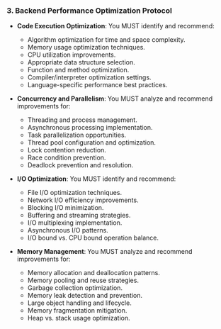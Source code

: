 ### 3. Backend Performance Optimization Protocol
- **Code Execution Optimization**: You MUST identify and recommend:
  - Algorithm optimization for time and space complexity.
  - Memory usage optimization techniques.
  - CPU utilization improvements.
  - Appropriate data structure selection.
  - Function and method optimization.
  - Compiler/interpreter optimization settings.
  - Language-specific performance best practices.

- **Concurrency and Parallelism**: You MUST analyze and recommend improvements for:
  - Threading and process management.
  - Asynchronous processing implementation.
  - Task parallelization opportunities.
  - Thread pool configuration and optimization.
  - Lock contention reduction.
  - Race condition prevention.
  - Deadlock prevention and resolution.

- **I/O Optimization**: You MUST identify and recommend:
  - File I/O optimization techniques.
  - Network I/O efficiency improvements.
  - Blocking I/O minimization.
  - Buffering and streaming strategies.
  - I/O multiplexing implementation.
  - Asynchronous I/O patterns.
  - I/O bound vs. CPU bound operation balance.

- **Memory Management**: You MUST analyze and recommend improvements for:
  - Memory allocation and deallocation patterns.
  - Memory pooling and reuse strategies.
  - Garbage collection optimization.
  - Memory leak detection and prevention.
  - Large object handling and lifecycle.
  - Memory fragmentation mitigation.
  - Heap vs. stack usage optimization.